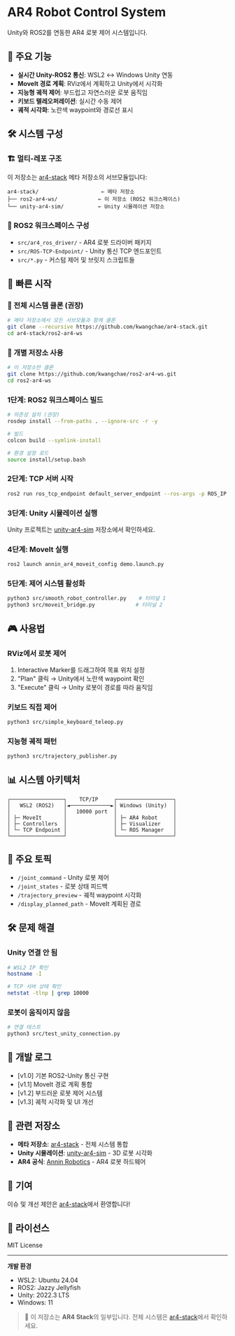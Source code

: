 # AR4 Robot Control System

Unity와 ROS2를 연동한 AR4 로봇 제어 시스템입니다.

## 🌟 주요 기능

- **실시간 Unity-ROS2 통신**: WSL2 ↔ Windows Unity 연동
- **MoveIt 경로 계획**: RViz에서 계획하고 Unity에서 시각화
- **지능형 궤적 제어**: 부드럽고 자연스러운 로봇 움직임
- **키보드 텔레오퍼레이션**: 실시간 수동 제어
- **궤적 시각화**: 노란색 waypoint와 경로선 표시

## 🛠️ 시스템 구성

### 🏗️ 멀티-레포 구조
이 저장소는 [ar4-stack](https://github.com/kwangchae/ar4-stack) 메타 저장소의 서브모듈입니다:

```
ar4-stack/                    ← 메타 저장소
├── ros2-ar4-ws/             ← 이 저장소 (ROS2 워크스페이스)
└── unity-ar4-sim/           ← Unity 시뮬레이션 저장소
```

### 📁 ROS2 워크스페이스 구성
- `src/ar4_ros_driver/` - AR4 로봇 드라이버 패키지
- `src/ROS-TCP-Endpoint/` - Unity 통신 TCP 엔드포인트
- `src/*.py` - 커스텀 제어 및 브릿지 스크립트들

## 🚀 빠른 시작

### 🏁 전체 시스템 클론 (권장)
```bash
# 메타 저장소에서 모든 서브모듈과 함께 클론
git clone --recursive https://github.com/kwangchae/ar4-stack.git
cd ar4-stack/ros2-ar4-ws
```

### 🔧 개별 저장소 사용
```bash
# 이 저장소만 클론
git clone https://github.com/kwangchae/ros2-ar4-ws.git
cd ros2-ar4-ws
```

### 1단계: ROS2 워크스페이스 빌드
```bash
# 의존성 설치 (권장)
rosdep install --from-paths . --ignore-src -r -y

# 빌드
colcon build --symlink-install

# 환경 설정 로드
source install/setup.bash
```

### 2단계: TCP 서버 시작
```bash
ros2 run ros_tcp_endpoint default_server_endpoint --ros-args -p ROS_IP:=0.0.0.0
```

### 3단계: Unity 시뮬레이션 실행
Unity 프로젝트는 [unity-ar4-sim](https://github.com/kwangchae/unity-ar4-sim) 저장소에서 확인하세요.

### 4단계: MoveIt 실행
```bash
ros2 launch annin_ar4_moveit_config demo.launch.py
```

### 5단계: 제어 시스템 활성화
```bash
python3 src/smooth_robot_controller.py    # 터미널 1
python3 src/moveit_bridge.py             # 터미널 2
```

## 🎮 사용법

### RViz에서 로봇 제어
1. Interactive Marker를 드래그하여 목표 위치 설정
2. "Plan" 클릭 → Unity에서 노란색 waypoint 확인
3. "Execute" 클릭 → Unity 로봇이 경로를 따라 움직임

### 키보드 직접 제어
```bash
python3 src/simple_keyboard_teleop.py
```

### 지능형 궤적 패턴
```bash
python3 src/trajectory_publisher.py
```

## 📊 시스템 아키텍처

```
┌─────────────────┐    TCP/IP     ┌──────────────────┐
│   WSL2 (ROS2)   │◄─────────────►│ Windows (Unity)  │
│                 │   10000 port  │                  │
│ ├─ MoveIt       │               │ ├─ AR4 Robot     │
│ ├─ Controllers  │               │ ├─ Visualizer    │
│ └─ TCP Endpoint │               │ └─ ROS Manager   │
└─────────────────┘               └──────────────────┘
```

## 🔧 주요 토픽

- `/joint_command` - Unity 로봇 제어
- `/joint_states` - 로봇 상태 피드백
- `/trajectory_preview` - 궤적 waypoint 시각화
- `/display_planned_path` - MoveIt 계획된 경로

## 🛠️ 문제 해결

### Unity 연결 안 됨
```bash
# WSL2 IP 확인
hostname -I

# TCP 서버 상태 확인  
netstat -tlnp | grep 10000
```

### 로봇이 움직이지 않음
```bash
# 연결 테스트
python3 src/test_unity_connection.py
```

## 📝 개발 로그

- [v1.0] 기본 ROS2-Unity 통신 구현
- [v1.1] MoveIt 경로 계획 통합
- [v1.2] 부드러운 로봇 제어 시스템
- [v1.3] 궤적 시각화 및 UI 개선

## 🔗 관련 저장소

- **메타 저장소**: [ar4-stack](https://github.com/kwangchae/ar4-stack) - 전체 시스템 통합
- **Unity 시뮬레이션**: [unity-ar4-sim](https://github.com/kwangchae/unity-ar4-sim) - 3D 로봇 시각화
- **AR4 공식**: [Annin Robotics](https://www.anninrobotics.com/) - AR4 로봇 하드웨어

## 🤝 기여

이슈 및 개선 제안은 [ar4-stack](https://github.com/kwangchae/ar4-stack)에서 환영합니다!

## 📄 라이선스

MIT License

---

**개발 환경**
- WSL2: Ubuntu 24.04
- ROS2: Jazzy Jellyfish  
- Unity: 2022.3 LTS
- Windows: 11

> 🤖 이 저장소는 **AR4 Stack**의 일부입니다. 전체 시스템은 [ar4-stack](https://github.com/kwangchae/ar4-stack)에서 확인하세요.

